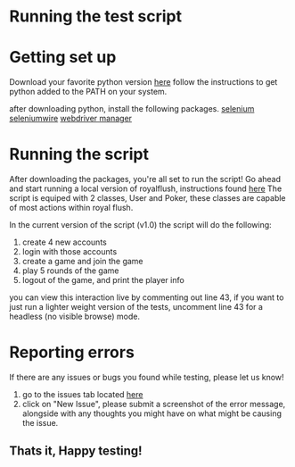 
# Running the test script 

# Getting set up 

Download your favorite python version [here](https://www.python.org/downloads/)
follow the instructions to get python added to the PATH on your system. 

after downloading python, install the following packages. 
[selenium](https://selenium-python.readthedocs.io/installation.html)
[seleniumwire](https://pypi.org/project/selenium-wire/) 
[webdriver manager](https://pypi.org/project/webdriver-manager/)

# Running the script 

After downloading the packages, you're all set to run the script! 
Go ahead and start running a local version of royalflush, instructions found [here](https://github.com/justinchen673/royal-flush/tree/master#readme)
The script is equiped with 2 classes, User and Poker, these classes are capable of most actions within royal flush. 

In the current version of the script (v1.0) the script will do the following:
1) create 4 new accounts 
2) login with those accounts 
3) create a game and join the game 
4) play 5 rounds of the game 
5) logout of the game, and print the player info

you can view this interaction live by commenting out line 43, if you want to just run a lighter weight version of the tests, uncomment line 43 for a headless (no visible browse) mode.

# Reporting errors 

If there are any issues or bugs you found while testing, please let us know! 

1) go to the issues tab located [here](https://github.com/justinchen673/royal-flush/issues)
2) click on "New Issue", please submit a screenshot of the error message, alongside with any thoughts you might have on what might be causing the issue. 

## Thats it, Happy testing! 